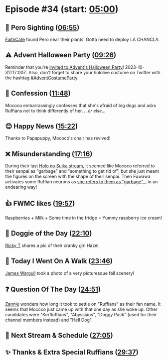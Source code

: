 # Episode #34 (start: [05:00](https://youtu.be/WttmEXH3VWs?t=05m00s))

## 👀 Pero Sighting ([06:55](https://youtu.be/WttmEXH3VWs?t=06m55s))

[FaithCafe](https://twitter.com/FaithCafe563/status/1715142112273158582) found Pero near their plants. Gotta need to deploy LA CHANCLA.

## ⚠️ Advent Halloween Party ([09:26](https://youtu.be/WttmEXH3VWs?t=09m26s))

Reminder that you're [invited to Advent's Halloween Party](https://twitter.com/hololive_En/status/1713755393363734639)! 2023-10-31T17:00Z. Also, don't forget to share your hololive costume on Twitter with the hashtag [#AdventCostumeParty](https://twitter.com/hashtag/AdventCostumeParty).

## 🙊 Confession ([11:48](https://youtu.be/WttmEXH3VWs?t=11m48s))

Mococo embarrassingly confesses that she's afraid of big dogs and asks Ruffians not to think differently of her. *...or else...*

## 😊 Happy News ([15:22](https://youtu.be/WttmEXH3VWs?t=15m22s))

Thanks to Papapuppy, Mococo's chair has revived!

## ❌ Misunderstanding ([17:16](https://youtu.be/WttmEXH3VWs?t=17m16s))

During their last [Holo no Suika stream](https://youtu.be/wP1T96Bwwv0), it seemed like Mococo referred to their senpai as "garbage" and "something to get rid of", but she just meant the figures on the screen with the shape of their senpai. Then Fuwawa activates some Ruffian neurons as [she refers to them as "garbage"...](https://youtu.be/WttmEXH3VWs?t=1183s) in an endearing way!

## 👍 FWMC likes ([19:57](https://youtu.be/WttmEXH3VWs?t=19m57s))

Raspberries + Milk + Some time in the fridge = Yummy raspberry ice cream!

## 🐶 Doggie of the Day ([22:10](https://youtu.be/WttmEXH3VWs?t=22m10s))

[Ricky T](https://twitter.com/theRickT713/status/1708883677139161351) shares a pic of their cranky girl Hazel.

## 🚶 Today I Went On A Walk ([23:46](https://youtu.be/WttmEXH3VWs?t=23m46s))

[James Wargull](https://twitter.com/JamesWargull/status/1715083670824825053) took a photo of a very picturesque fall scenery!

## ❓ Question Of The Day ([24:51](https://youtu.be/WttmEXH3VWs?t=24m51s))

[Zannie](https://twitter.com/FWMC_Fan/status/1705475407590674459) wonders how long it took to settle on "Ruffians" as their fan name. It seems that Mococo just came up with that one day as she woke up. Other candidates were "Kerfluffians", "Abyssians", "Doggy Pack" (used for their channel members instead) and "Hell Dog".

## 📅 Next Stream & Schedule ([27:05](https://youtu.be/WttmEXH3VWs?t=27m05s))

## ✨ Thanks & Extra Special Ruffians ([29:37](https://youtu.be/WttmEXH3VWs?t=29m37s))
